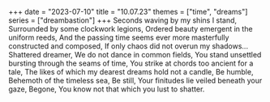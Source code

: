 +++
date = "2023-07-10"
title = "10.07.23"
themes = ["time", "dreams"]
series = ["dreambastion"]
+++
Seconds waving by my shins I stand,
Surrounded by some clockwork legions,
Ordered beauty emergent in the uniform reeds,
And the passing time seems ever more masterfully constructed and composed,
If only chaos did not overun my shadows...
Shattered dreamer,
We do not dance in common fields,
You stand unsettled bursting through the seams of time,
You strike at chords too ancient for a tale,
The likes of which my dearest dreams hold not a candle,
Be humble,
Behemoth of the timeless sea,
Be still,
Your finitudes lie veiled beneath your gaze,
Begone,
You know not that which you lust to shatter.
